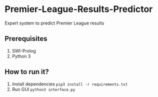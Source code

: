 # Premier-League-Results-Predictor
Expert system to predict Premier League results

## Prerequisites

1. SWI-Prolog
1. Python 3

## How to run it?

1. Install dependencies `pip3 install -r requirements.txt`
1. Run GUI `python3 interface.py`